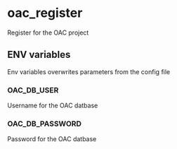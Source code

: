 # oac_register
Register for the OAC project

## ENV variables
Env variables overwrites parameters from the config file

### OAC_DB_USER
Username for the OAC datbase

### OAC_DB_PASSWORD
Password for the OAC datbase